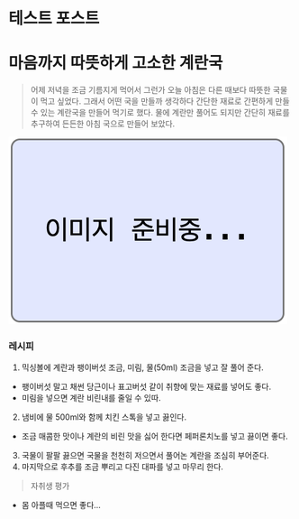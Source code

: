 



# 테스트 포스트

# 마음까지 따뜻하게 고소한 계란국

> 어제 저녁을 조금 기름지게 먹어서 그런가 오늘 아침은 다른 때보다 따뜻한 국물이 먹고 싶었다.
그래서 어떤 국을 만들까 생각하다 간단한 재료로 간편하게 만들 수 있는 계란국을 만들어 먹기로 했다.
물에 계란만 풀어도 되지만 간단히 재료를 추구하여 든든한 아침 국으로 만들어 보았다.

![test](<../_assets/img/1.png>)

### 레시피
1. 믹싱볼에 계란과 팽이버섯 조금, 미림, 물(50ml) 조금을 넣고 잘 풀어 준다.
  - 팽이버섯 말고 채썬 당근이나 표고버섯 같이 취향에 맞는 재료를 넣어도 좋다.
  - 미림을 넣으면 계란 비린내를 줄일 수 있따.
2. 냄비에 물 500ml와 함께 치킨 스톡을 넣고 끓인다.
  - 조금 매콤한 맛이나 계란의 비린 맛을 싫어 한다면 페퍼론치노를 넣고 끓이면 좋다.
3. 국물이 팔팔 끓으면 국물을 천천히 저으면서 풀어논 계란을 조심히 부어준다.
4. 마지막으로 후추를 조금 뿌리고 다진 대파를 넣고 마무리 한다.

> 자취생 평가
- 몸 아플때 먹으면 좋다...